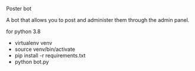 Poster bot

A bot that allows you to post and administer them through the admin panel.

for python 3.8

- virtualenv venv
- source venv/bin/activate
- pip install -r requirements.txt
- python bot.py

